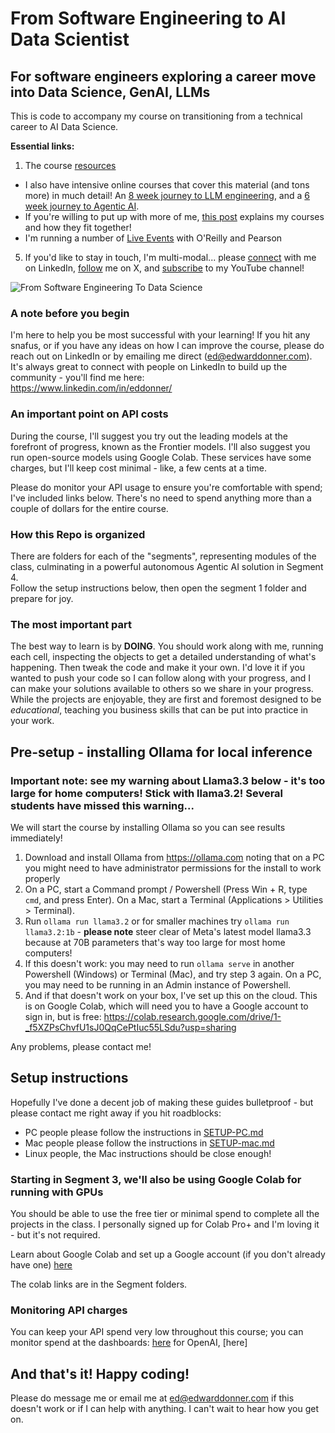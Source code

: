 # From Software Engineering to AI Data Scientist

## For software engineers exploring a career move into Data Science, GenAI, LLMs

This is code to accompany my course on transitioning from a technical career to AI Data Science.  

**Essential links:**    
1. The course [resources](https://edwarddonner.com/2024/10/16/from-software-engineer-to-ai-data-scientist-resources/)
- I also have intensive online courses that cover this material (and tons more) in much detail! An [8 week journey to LLM engineering](https://www.udemy.com/course/llm-engineering-master-ai-and-large-language-models/?couponCode=AGENTIC_AI_JUNE), and a [6 week journey to Agentic AI](https://www.udemy.com/course/the-complete-agentic-ai-engineering-course/?couponCode=AGENTIC_AI_25_JUNE).
- If you're willing to put up with more of me, [this post](https://edwarddonner.com/2025/05/28/connecting-my-courses-become-an-llm-expert-and-leader/) explains my courses and how they fit together!
- I'm running a number of [Live Events](https://www.oreilly.com/search/?q=author%3A%20%22Ed%20Donner%22) with O'Reilly and Pearson
5. If you'd like to stay in touch, I'm multi-modal... please [connect](https://www.linkedin.com/in/eddonner/) with me on LinkedIn, [follow](https://x.com/edwarddonner) me on X, and [subscribe](https://www.youtube.com/@Edward.Donner) to my YouTube channel!

![From Software Engineering To Data Science](tech2ai.jpg)

### A note before you begin

I'm here to help you be most successful with your learning! If you hit any snafus, or if you have any ideas on how I can improve the course, please do reach out on LinkedIn or by emailing me direct (ed@edwarddonner.com). It's always great to connect with people on LinkedIn to build up the community - you'll find me here:  
https://www.linkedin.com/in/eddonner/

### An important point on API costs

During the course, I'll suggest you try out the leading models at the forefront of progress, known as the Frontier models. I'll also suggest you run open-source models using Google Colab. These services have some charges, but I'll keep cost minimal - like, a few cents at a time.

Please do monitor your API usage to ensure you're comfortable with spend; I've included links below. There's no need to spend anything more than a couple of dollars for the entire course.

### How this Repo is organized

There are folders for each of the "segments", representing modules of the class, culminating in a powerful autonomous Agentic AI solution in Segment 4.  
Follow the setup instructions below, then open the segment 1 folder and prepare for joy.

### The most important part

The best way to learn is by **DOING**. You should work along with me, running each cell, inspecting the objects to get a detailed understanding of what's happening. Then tweak the code and make it your own. I'd love it if you wanted to push your code so I can follow along with your progress, and I can make your solutions available to others so we share in your progress. While the projects are enjoyable, they are first and foremost designed to be _educational_, teaching you business skills that can be put into practice in your work.

## Pre-setup - installing Ollama for local inference

### Important note: see my warning about Llama3.3 below - it's too large for home computers! Stick with llama3.2! Several students have missed this warning...

We will start the course by installing Ollama so you can see results immediately!
1. Download and install Ollama from https://ollama.com noting that on a PC you might need to have administrator permissions for the install to work properly
2. On a PC, start a Command prompt / Powershell (Press Win + R, type `cmd`, and press Enter). On a Mac, start a Terminal (Applications > Utilities > Terminal).
3. Run `ollama run llama3.2` or for smaller machines try `ollama run llama3.2:1b` - **please note** steer clear of Meta's latest model llama3.3 because at 70B parameters that's way too large for most home computers!  
4. If this doesn't work: you may need to run `ollama serve` in another Powershell (Windows) or Terminal (Mac), and try step 3 again. On a PC, you may need to be running in an Admin instance of Powershell.  
5. And if that doesn't work on your box, I've set up this on the cloud. This is on Google Colab, which will need you to have a Google account to sign in, but is free:  https://colab.research.google.com/drive/1-_f5XZPsChvfU1sJ0QqCePtIuc55LSdu?usp=sharing

Any problems, please contact me!

## Setup instructions

Hopefully I've done a decent job of making these guides bulletproof - but please contact me right away if you hit roadblocks:

- PC people please follow the instructions in [SETUP-PC.md](SETUP-PC.md)
- Mac people please follow the instructions in [SETUP-mac.md](SETUP-mac.md)
- Linux people, the Mac instructions should be close enough!


### Starting in Segment 3, we'll also be using Google Colab for running with GPUs

You should be able to use the free tier or minimal spend to complete all the projects in the class. I personally signed up for Colab Pro+ and I'm loving it - but it's not required.

Learn about Google Colab and set up a Google account (if you don't already have one) [here](https://colab.research.google.com/)

The colab links are in the Segment folders.

### Monitoring API charges

You can keep your API spend very low throughout this course; you can monitor spend at the dashboards: [here](https://platform.openai.com/usage) for OpenAI, [here]

## And that's it! Happy coding!

Please do message me or email me at ed@edwarddonner.com if this doesn't work or if I can help with anything. I can't wait to hear how you get on.
